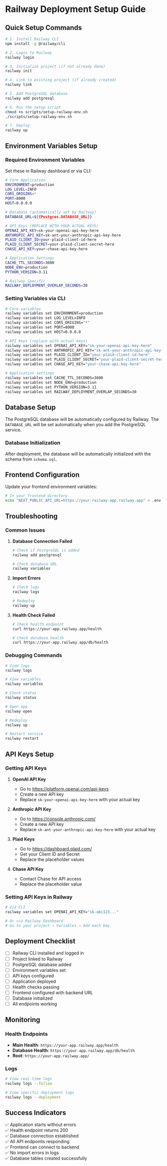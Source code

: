 # Railway Deployment Setup Guide

## Quick Setup Commands

```bash
# 1. Install Railway CLI
npm install -g @railway/cli

# 2. Login to Railway
railway login

# 3. Initialize project (if not already done)
railway init

# 4. Link to existing project (if already created)
railway link

# 5. Add PostgreSQL database
railway add postgresql

# 6. Run the setup script
chmod +x scripts/setup-railway-env.sh
./scripts/setup-railway-env.sh

# 7. Deploy
railway up
```

## Environment Variables Setup

### Required Environment Variables

Set these in Railway dashboard or via CLI:

```bash
# Core Application
ENVIRONMENT=production
LOG_LEVEL=INFO
CORS_ORIGINS=*
PORT=8000
HOST=0.0.0.0

# Database (automatically set by Railway)
DATABASE_URL=${{Postgres.DATABASE_URL}}

# API Keys (REPLACE WITH YOUR ACTUAL KEYS)
OPENAI_API_KEY=sk-your-openai-api-key-here
ANTHROPIC_API_KEY=sk-ant-your-anthropic-api-key-here
PLAID_CLIENT_ID=your-plaid-client-id-here
PLAID_CLIENT_SECRET=your-plaid-client-secret-here
CHASE_API_KEY=your-chase-api-key-here

# Application Settings
CACHE_TTL_SECONDS=3600
NODE_ENV=production
PYTHON_VERSION=3.11

# Railway Specific
RAILWAY_DEPLOYMENT_OVERLAP_SECONDS=30
```

### Setting Variables via CLI

```bash
# Core variables
railway variables set ENVIRONMENT=production
railway variables set LOG_LEVEL=INFO
railway variables set CORS_ORIGINS="*"
railway variables set PORT=8000
railway variables set HOST=0.0.0.0

# API Keys (replace with actual keys)
railway variables set OPENAI_API_KEY="sk-your-openai-api-key-here"
railway variables set ANTHROPIC_API_KEY="sk-ant-your-anthropic-api-key-here"
railway variables set PLAID_CLIENT_ID="your-plaid-client-id-here"
railway variables set PLAID_CLIENT_SECRET="your-plaid-client-secret-here"
railway variables set CHASE_API_KEY="your-chase-api-key-here"

# Application settings
railway variables set CACHE_TTL_SECONDS=3600
railway variables set NODE_ENV=production
railway variables set PYTHON_VERSION=3.11
railway variables set RAILWAY_DEPLOYMENT_OVERLAP_SECONDS=30
```

## Database Setup

The PostgreSQL database will be automatically configured by Railway. The `DATABASE_URL` will be set automatically when you add the PostgreSQL service.

### Database Initialization

After deployment, the database will be automatically initialized with the schema from `schema.sql`.

## Frontend Configuration

Update your frontend environment variables:

```bash
# In your frontend directory
echo "NEXT_PUBLIC_API_URL=https://your-railway-app.railway.app" > .env.local
```

## Troubleshooting

### Common Issues

1. **Database Connection Failed**
   ```bash
   # Check if PostgreSQL is added
   railway add postgresql
   
   # Check database URL
   railway variables
   ```

2. **Import Errors**
   ```bash
   # Check logs
   railway logs
   
   # Redeploy
   railway up
   ```

3. **Health Check Failed**
   ```bash
   # Check health endpoint
   curl https://your-app.railway.app/health
   
   # Check database health
   curl https://your-app.railway.app/db/health
   ```

### Debugging Commands

```bash
# View logs
railway logs

# View variables
railway variables

# Check status
railway status

# Open app
railway open

# Redeploy
railway up

# Restart service
railway restart
```

## API Keys Setup

### Getting API Keys

1. **OpenAI API Key**
   - Go to https://platform.openai.com/api-keys
   - Create a new API key
   - Replace `sk-your-openai-api-key-here` with your actual key

2. **Anthropic API Key**
   - Go to https://console.anthropic.com/
   - Create a new API key
   - Replace `sk-ant-your-anthropic-api-key-here` with your actual key

3. **Plaid Keys**
   - Go to https://dashboard.plaid.com/
   - Get your Client ID and Secret
   - Replace the placeholder values

4. **Chase API Key**
   - Contact Chase for API access
   - Replace the placeholder value

### Setting API Keys in Railway

```bash
# Via CLI
railway variables set OPENAI_API_KEY="sk-abc123..."

# Or via Railway Dashboard
# Go to your project → Variables → Add each key
```

## Deployment Checklist

- [ ] Railway CLI installed and logged in
- [ ] Project linked to Railway
- [ ] PostgreSQL database added
- [ ] Environment variables set
- [ ] API keys configured
- [ ] Application deployed
- [ ] Health checks passing
- [ ] Frontend configured with backend URL
- [ ] Database initialized
- [ ] All endpoints working

## Monitoring

### Health Endpoints

- **Main Health**: `https://your-app.railway.app/health`
- **Database Health**: `https://your-app.railway.app/db/health`
- **Root**: `https://your-app.railway.app/`

### Logs

```bash
# View real-time logs
railway logs --follow

# View specific deployment logs
railway logs --deployment
```

## Success Indicators

✅ Application starts without errors  
✅ Health endpoint returns 200  
✅ Database connection established  
✅ All API endpoints responding  
✅ Frontend can connect to backend  
✅ No import errors in logs  
✅ Database tables created successfully
